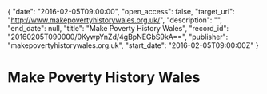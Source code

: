 {
  "date": "2016-02-05T09:00:00", 
  "open_access": false, 
  "target_url": "http://www.makepovertyhistorywales.org.uk/", 
  "description": "", 
  "end_date": null, 
  "title": "Make Poverty History Wales", 
  "record_id": "20160205T090000/0KywpYnZd/4gBpNEGbS9kA==", 
  "publisher": "makepovertyhistorywales.org.uk", 
  "start_date": "2016-02-05T09:00:00Z"
}

# Make Poverty History Wales

